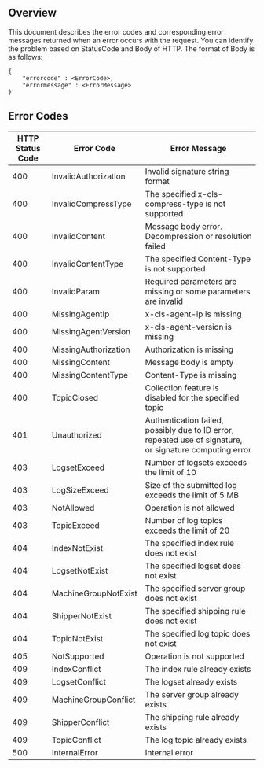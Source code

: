 ## Overview

This document describes the error codes and corresponding error messages returned when an error occurs with the request. You can identify the problem based on StatusCode and Body of HTTP. The format of Body is as follows:
```
{
    "errorcode" : <ErrorCode>,
    "errormessage" : <ErrorMessage>
}
```
## Error Codes

| HTTP Status Code | Error Code | Error Message |
| -------------------- | -------------------- | ------------------------------- |
| 400 | InvalidAuthorization | Invalid signature string format |
| 400 | InvalidCompressType | The specified x-cls-compress-type is not supported |
| 400 | InvalidContent | Message body error. Decompression or resolution failed |
| 400 | InvalidContentType | The specified Content-Type is not supported |
| 400 | InvalidParam | Required parameters are missing or some parameters are invalid |
| 400 | MissingAgentIp | x-cls-agent-ip is missing |
| 400 | MissingAgentVersion | x-cls-agent-version is missing |
| 400 | MissingAuthorization | Authorization is missing |
| 400 | MissingContent | Message body is empty |
| 400 | MissingContentType | Content-Type is missing |
| 400 | TopicClosed | Collection feature is disabled for the specified topic |
| 401 | Unauthorized | Authentication failed, possibly due to ID error, repeated use of signature, or signature computing error |
| 403 | LogsetExceed | Number of logsets exceeds the limit of 10 |
| 403 | LogSizeExceed | Size of the submitted log exceeds the limit of 5 MB |
| 403 | NotAllowed | Operation is not allowed |
| 403 | TopicExceed | Number of log topics exceeds the limit of 20 |
| 404 | IndexNotExist | The specified index rule does not exist |
| 404 | LogsetNotExist | The specified logset does not exist |
| 404 | MachineGroupNotExist | The specified server group does not exist |
| 404 | ShipperNotExist | The specified shipping rule does not exist |
| 404 | TopicNotExist | The specified log topic does not exist |
| 405 | NotSupported | Operation is not supported |
| 409 | IndexConflict | The index rule already exists |
| 409 | LogsetConflict | The logset already exists |
| 409 | MachineGroupConflict | The server group already exists |
| 409 | ShipperConflict | The shipping rule already exists |
| 409 | TopicConflict | The log topic already exists |
| 500 | InternalError | Internal error |


